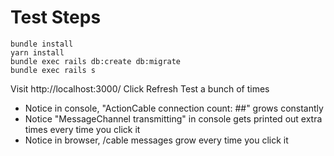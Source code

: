 # Test Steps

    bundle install
    yarn install
    bundle exec rails db:create db:migrate
    bundle exec rails s

Visit http://localhost:3000/
Click Refresh Test a bunch of times

* Notice in console, "ActionCable connection count: ##" grows constantly
* Notice "MessageChannel transmitting" in console gets printed out extra times every time you click it
* Notice in browser, /cable messages grow every time you click it
